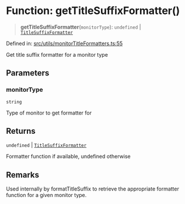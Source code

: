 # Function: getTitleSuffixFormatter()

> **getTitleSuffixFormatter**(`monitorType`): `undefined` \| [`TitleSuffixFormatter`](../type-aliases/TitleSuffixFormatter.md)

Defined in: [src/utils/monitorTitleFormatters.ts:55](https://github.com/Nick2bad4u/Uptime-Watcher/blob/main/src/utils/monitorTitleFormatters.ts#L55)

Get title suffix formatter for a monitor type

## Parameters

### monitorType

`string`

Type of monitor to get formatter for

## Returns

`undefined` \| [`TitleSuffixFormatter`](../type-aliases/TitleSuffixFormatter.md)

Formatter function if available, undefined otherwise

## Remarks

Used internally by formatTitleSuffix to retrieve the appropriate formatter
function for a given monitor type.
